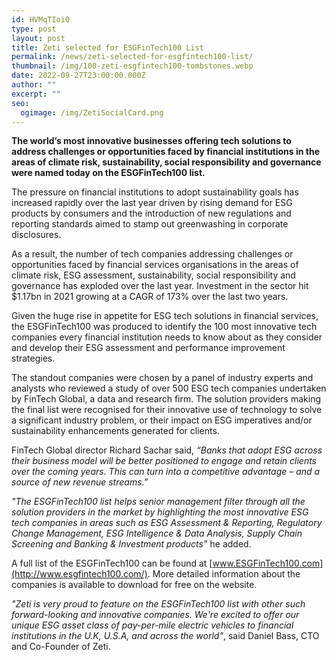 ```yaml
---
id: HVMqTIoi0
type: post
layout: post
title: Zeti selected for ESGFinTech100 List
permalink: /news/zeti-selected-for-esgfintech100-list/
thumbnail: /img/100-zeti-esgfintech100-tombstones.webp
date: 2022-09-27T23:00:00.000Z
author: ""
excerpt: ""
seo:
  ogimage: /img/ZetiSocialCard.png
---
```

**The world’s most innovative businesses offering tech solutions to address challenges or opportunities faced by financial institutions in the areas of climate risk, sustainability, social responsibility and governance were named today on the ESGFinTech100 list.**

The pressure on financial institutions to adopt sustainability goals has increased rapidly over the last year driven by rising demand for ESG products by consumers and the introduction of new regulations and reporting standards aimed to stamp out greenwashing in corporate disclosures.

As a result, the number of tech companies addressing challenges or opportunities faced by financial services organisations in the areas of climate risk, ESG assessment, sustainability, social responsibility and governance has exploded over the last year. Investment in the sector hit $1.17bn in 2021 growing at a CAGR of 173% over the last two years.

Given the huge rise in appetite for ESG tech solutions in financial services, the ESGFinTech100 was produced to identify the 100 most innovative tech companies every financial institution needs to know about as they consider and develop their ESG assessment and performance improvement strategies.

The standout companies were chosen by a panel of industry experts and analysts who reviewed a study of over 500 ESG tech companies undertaken by FinTech Global, a data and research firm. The solution providers making the final list were recognised for their innovative use of technology to solve a significant industry problem, or their impact on ESG imperatives and/or sustainability enhancements generated for clients.

FinTech Global director Richard Sachar said, *“Banks that adopt ESG across their business model will be better positioned to engage and retain clients over the coming years. This can turn into a competitive advantage – and a source of new revenue streams.”*

*"The ESGFinTech100 list helps senior management filter through all the solution providers in the market by highlighting the most innovative ESG tech companies in areas such as ESG Assessment & Reporting, Regulatory Change Management, ESG Intelligence & Data Analysis, Supply Chain Screening and Banking & Investment products”* he added.

A full list of the ESGFinTech100 can be found at [www.ESGFinTech100.com](http://www.esgfintech100.com/). More detailed information about the companies is available to download for free on the website.

*"﻿Zeti is very proud to feature on the ESGFinTech100 list with other such forward-looking and innovative companies. We're excited to offer our unique ESG asset class of pay-per-mile electric vehicles to financial institutions in the U.K, U.S.A, and across the world"*, said Daniel Bass, CTO and Co-Founder of Zeti.